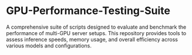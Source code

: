 # GPU-Performance-Testing-Suite
A comprehensive suite of scripts designed to evaluate and benchmark the performance of multi-GPU server setups. This repository provides tools to assess inference speeds, memory usage, and overall efficiency across various models and configurations.
